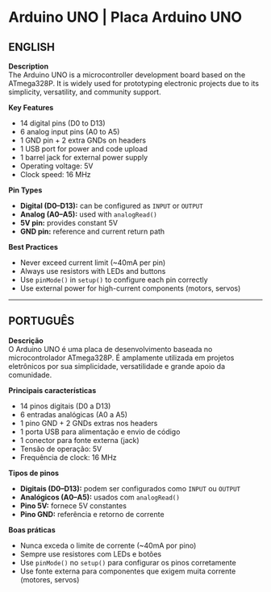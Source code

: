 # Arduino UNO | Placa Arduino UNO

## ENGLISH

**Description**  
The Arduino UNO is a microcontroller development board based on the ATmega328P. It is widely used for prototyping electronic projects due to its simplicity, versatility, and community support.

**Key Features**  
- 14 digital pins (D0 to D13)  
- 6 analog input pins (A0 to A5)  
- 1 GND pin + 2 extra GNDs on headers  
- 1 USB port for power and code upload  
- 1 barrel jack for external power supply  
- Operating voltage: 5V  
- Clock speed: 16 MHz

**Pin Types**  
- **Digital (D0–D13):** can be configured as `INPUT` or `OUTPUT`  
- **Analog (A0–A5):** used with `analogRead()`  
- **5V pin:** provides constant 5V  
- **GND pin:** reference and current return path

**Best Practices**  
- Never exceed current limit (~40mA per pin)  
- Always use resistors with LEDs and buttons  
- Use `pinMode()` in `setup()` to configure each pin correctly  
- Use external power for high-current components (motors, servos)

---

## PORTUGUÊS

**Descrição**  
O Arduino UNO é uma placa de desenvolvimento baseada no microcontrolador ATmega328P. É amplamente utilizada em projetos eletrônicos por sua simplicidade, versatilidade e grande apoio da comunidade.

**Principais características**  
- 14 pinos digitais (D0 a D13)  
- 6 entradas analógicas (A0 a A5)  
- 1 pino GND + 2 GNDs extras nos headers  
- 1 porta USB para alimentação e envio de código  
- 1 conector para fonte externa (jack)  
- Tensão de operação: 5V  
- Frequência de clock: 16 MHz

**Tipos de pinos**  
- **Digitais (D0–D13):** podem ser configurados como `INPUT` ou `OUTPUT`  
- **Analógicos (A0–A5):** usados com `analogRead()`  
- **Pino 5V:** fornece 5V constantes  
- **Pino GND:** referência e retorno de corrente

**Boas práticas**  
- Nunca exceda o limite de corrente (~40mA por pino)  
- Sempre use resistores com LEDs e botões  
- Use `pinMode()` no `setup()` para configurar os pinos corretamente  
- Use fonte externa para componentes que exigem muita corrente (motores, servos)